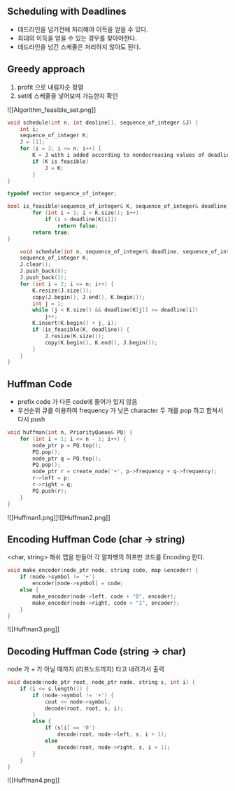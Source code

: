 ## Scheduling with Deadlines

- 데드라인을 넘기전에 처리해야 이득을 얻을 수 있다.
- 최대의 이득을 얻을 수 있는 경우를 찾아야한다.
- 데드라인을 넘긴 스케줄은 처리하지 않아도 된다.

## Greedy approach

1.  profit 으로 내림차순 정렬
2.  set에 스케줄을 넣어보며 가능한지 확인 

 ![[Algorithm_feasible_set.png]]

```c
void schedule(int n, int dealine[], sequence_of_integer &J) { 
	int i; 
	sequence_of_integer K; 
	J = [1]; 
	for (i = 2; i <= n; i++) {
		K = J with i added according to nondecreasing values of deadline[i];
		if (K is feasible) 
			J = K; 
		} 
}
```

```c
typedef vector sequence_of_integer; 

bool is_feasible(sequence_of_integer& K, sequence_of_integer& deadline){ 
		for (int i = 1; i < K.size(); i++) 
			if (i > deadline[K[i]]) 
				return false; 
		return true; 
}
```

```c
	void schedule(int n, sequence_of_integer& deadline, sequence_of_integer &J){
	sequence_of_integer K; 
	J.clear(); 
	J.push_back(0);
	J.push_back(1); 
	for (int i = 2; i <= n; i++) {
		K.resize(J.size());
		copy(J.begin(), J.end(), K.begin()); 
		int j = 1; 
		while (j < K.size() && deadline[K[j]] <= deadline[i]) 
			j++; 
		K.insert(K.begin() + j, i); 
		if (is_feasible(K, deadline)) {
			J.resize(K.size()); 
			copy(K.begin(), K.end(), J.begin()); 
		} 
	} 
}
```

## Huffman Code

- prefix code 가 다른 code에 들어가 있지 않음
- 우선순위 큐를 이용하여 frequency 가 낮은 character 두 개를 pop 하고 합쳐서 다시 push

```c
void huffman(int n, PriorityQueue& PQ) {
	for (int i = 1; i <= n - 1; i++) { 
		node_ptr p = PQ.top(); 
		PQ.pop(); 
		node_ptr q = PQ.top(); 
		PQ.pop(); 
		node_ptr r = create_node('+', p->frequency + q->frequency); 
		r->left = p;
		r->right = q; 
		PQ.push(r); 
	} 
}
```

![[Huffman1.png]]![[Huffman2.png]]

## Encoding Huffman Code (char -> string)

<char, string> 해쉬 맵을 만들어 각 알파벳의 허프만 코드를 Encoding 한다.

```c
void make_encoder(node_ptr node, string code, map &encoder) { 
	if (node->symbol != '+') 
		encoder[node->symbol] = code; 
	else { 
		make_encoder(node->left, code + "0", encoder); 
		make_encoder(node->right, code + "1", encoder); 
	} 
}
```
![[Huffman3.png]]

## Decoding Huffman Code (string -> char)

node 가 + 가 아닐 때까지 (리프노드까지) 타고 내려가서 출력

```c
void decode(node_ptr root, node_ptr node, string s, int i) {
	if (i <= s.length()) { 
		if (node->symbol != '+') { 
			cout << node->symbol; 
			decode(root, root, s, i); 
		} 
		else { 
			if (s[i] == '0') 
				decode(root, node->left, s, i + 1); 
			else 
				decode(root, node->right, s, i + 1); 
		} 
	} 
}
```

![[Huffman4.png]]
